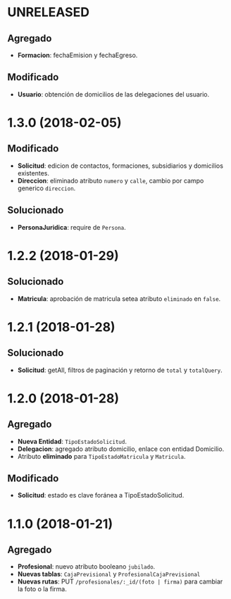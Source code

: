 # UNRELEASED

## Agregado

- **Formacion**: fechaEmision y fechaEgreso.

## Modificado
- **Usuario**: obtención de domicilios de las delegaciones del usuario.

# 1.3.0 (2018-02-05)

## Modificado

- **Solicitud**: edicion de contactos, formaciones, subsidiarios y domicilios existentes.
- **Direccion**: eliminado atributo `numero` y `calle`, cambio por campo generico `direccion`.

## Solucionado

- **PersonaJuridica**: require de `Persona`. 

# 1.2.2 (2018-01-29)

## Solucionado

- **Matricula**: aprobación de matricula setea atributo `eliminado` en `false`.

# 1.2.1 (2018-01-28)

## Solucionado

- **Solicitud**: getAll, filtros de paginación y retorno de `total` y `totalQuery`.


# 1.2.0 (2018-01-28)

## Agregado

-  **Nueva Entidad**: `TipoEstadoSolicitud`.
- **Delegacion**: agregado atributo domicilio, enlace con entidad Domicilio.
- Atributo **eliminado** para `TipoEstadoMatricula` y `Matricula`.

## Modificado

- **Solicitud**: estado es clave foránea a TipoEstadoSolicitud.



# 1.1.0 (2018-01-21)

## Agregado

- **Profesional**:  nuevo atributo booleano `jubilado`.    
- **Nuevas tablas**: `CajaPrevisional` y `ProfesionalCajaPrevisional`
- **Nuevas rutas**: PUT `/profesionales/:_id/(foto | firma)` para cambiar la foto o la firma.
